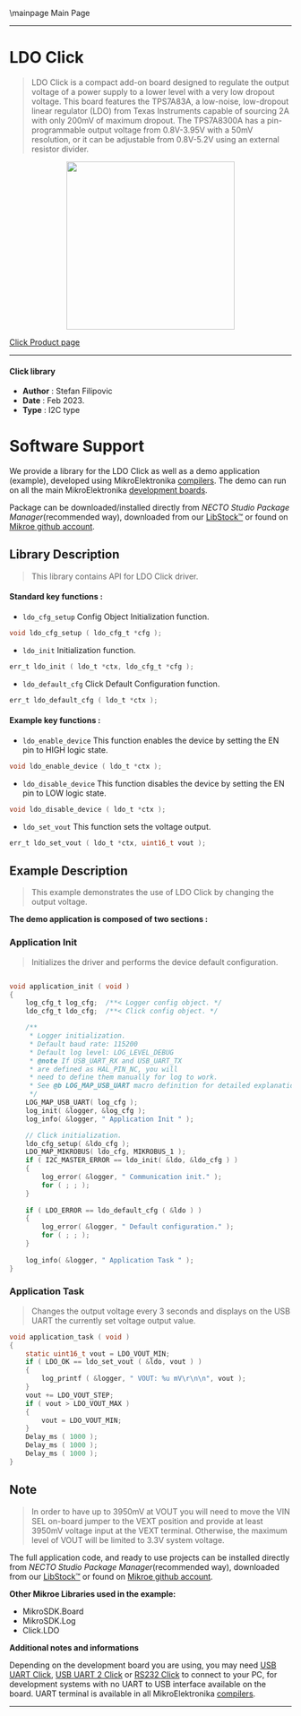 \mainpage Main Page

---
# LDO Click

> LDO Click is a compact add-on board designed to regulate the output voltage of a power supply to a lower level with a very low dropout voltage. This board features the TPS7A83A, a low-noise, low-dropout linear regulator (LDO) from Texas Instruments capable of sourcing 2A with only 200mV of maximum dropout. The TPS7A8300A has a pin-programmable output voltage from 0.8V-3.95V with a 50mV resolution, or it can be adjustable from 0.8V-5.2V using an external resistor divider.

<p align="center">
  <img src="https://download.mikroe.com/images/click_for_ide/ldo_click.png" height=300px>
</p>

[Click Product page](https://www.mikroe.com/ldo-click)

---


#### Click library

- **Author**        : Stefan Filipovic
- **Date**          : Feb 2023.
- **Type**          : I2C type


# Software Support

We provide a library for the LDO Click
as well as a demo application (example), developed using MikroElektronika
[compilers](https://www.mikroe.com/necto-studio).
The demo can run on all the main MikroElektronika [development boards](https://www.mikroe.com/development-boards).

Package can be downloaded/installed directly from *NECTO Studio Package Manager*(recommended way), downloaded from our [LibStock&trade;](https://libstock.mikroe.com) or found on [Mikroe github account](https://github.com/MikroElektronika/mikrosdk_click_v2/tree/master/clicks).

## Library Description

> This library contains API for LDO Click driver.

#### Standard key functions :

- `ldo_cfg_setup` Config Object Initialization function.
```c
void ldo_cfg_setup ( ldo_cfg_t *cfg );
```

- `ldo_init` Initialization function.
```c
err_t ldo_init ( ldo_t *ctx, ldo_cfg_t *cfg );
```

- `ldo_default_cfg` Click Default Configuration function.
```c
err_t ldo_default_cfg ( ldo_t *ctx );
```

#### Example key functions :

- `ldo_enable_device` This function enables the device by setting the EN pin to HIGH logic state.
```c
void ldo_enable_device ( ldo_t *ctx );
```

- `ldo_disable_device` This function disables the device by setting the EN pin to LOW logic state.
```c
void ldo_disable_device ( ldo_t *ctx );
```

- `ldo_set_vout` This function sets the voltage output.
```c
err_t ldo_set_vout ( ldo_t *ctx, uint16_t vout );
```

## Example Description

> This example demonstrates the use of LDO Click by changing the output voltage.

**The demo application is composed of two sections :**

### Application Init

> Initializes the driver and performs the device default configuration.

```c

void application_init ( void )
{
    log_cfg_t log_cfg;  /**< Logger config object. */
    ldo_cfg_t ldo_cfg;  /**< Click config object. */

    /** 
     * Logger initialization.
     * Default baud rate: 115200
     * Default log level: LOG_LEVEL_DEBUG
     * @note If USB_UART_RX and USB_UART_TX 
     * are defined as HAL_PIN_NC, you will 
     * need to define them manually for log to work. 
     * See @b LOG_MAP_USB_UART macro definition for detailed explanation.
     */
    LOG_MAP_USB_UART( log_cfg );
    log_init( &logger, &log_cfg );
    log_info( &logger, " Application Init " );

    // Click initialization.
    ldo_cfg_setup( &ldo_cfg );
    LDO_MAP_MIKROBUS( ldo_cfg, MIKROBUS_1 );
    if ( I2C_MASTER_ERROR == ldo_init( &ldo, &ldo_cfg ) ) 
    {
        log_error( &logger, " Communication init." );
        for ( ; ; );
    }
    
    if ( LDO_ERROR == ldo_default_cfg ( &ldo ) )
    {
        log_error( &logger, " Default configuration." );
        for ( ; ; );
    }
    
    log_info( &logger, " Application Task " );
}

```

### Application Task

> Changes the output voltage every 3 seconds and displays on the USB UART the currently set voltage output value.

```c
void application_task ( void )
{
    static uint16_t vout = LDO_VOUT_MIN;
    if ( LDO_OK == ldo_set_vout ( &ldo, vout ) )
    {
        log_printf ( &logger, " VOUT: %u mV\r\n\n", vout );
    }
    vout += LDO_VOUT_STEP;
    if ( vout > LDO_VOUT_MAX )
    {
        vout = LDO_VOUT_MIN;
    }
    Delay_ms ( 1000 );
    Delay_ms ( 1000 );
    Delay_ms ( 1000 );
}
```

## Note

> In order to have up to 3950mV at VOUT you will need to move the VIN SEL on-board jumper
to the VEXT position and provide at least 3950mV voltage input at the VEXT terminal.
Otherwise, the maximum level of VOUT will be limited to 3.3V system voltage.

The full application code, and ready to use projects can be installed directly from *NECTO Studio Package Manager*(recommended way), downloaded from our [LibStock&trade;](https://libstock.mikroe.com) or found on [Mikroe github account](https://github.com/MikroElektronika/mikrosdk_click_v2/tree/master/clicks).

**Other Mikroe Libraries used in the example:**

- MikroSDK.Board
- MikroSDK.Log
- Click.LDO

**Additional notes and informations**

Depending on the development board you are using, you may need
[USB UART Click](https://www.mikroe.com/usb-uart-click),
[USB UART 2 Click](https://www.mikroe.com/usb-uart-2-click) or
[RS232 Click](https://www.mikroe.com/rs232-click) to connect to your PC, for
development systems with no UART to USB interface available on the board. UART
terminal is available in all MikroElektronika
[compilers](https://shop.mikroe.com/compilers).

---
